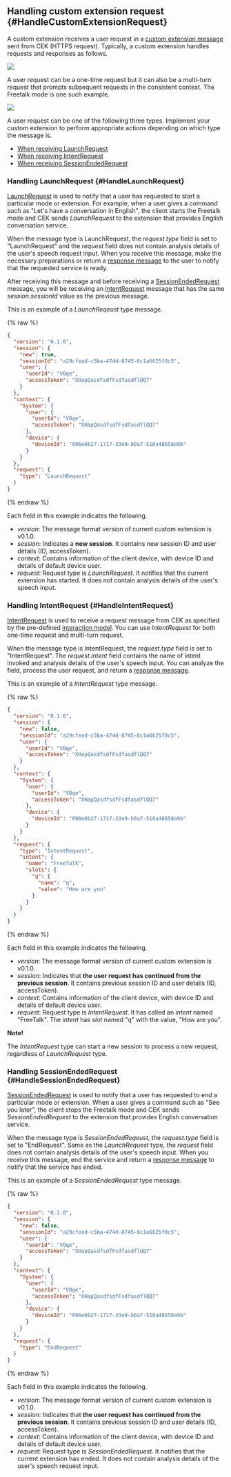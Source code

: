 ## Handling custom extension request {#HandleCustomExtensionRequest}
A custom extension receives a user request in a [custom extension message](/CEK/References/Custom_Extension_Message_Format.md) sent from CEK (HTTPS request). Typically, a custom extension handles requests and responses as follows.

![](/CEK/Resources/Images/CEK_Custom_Extension_Sequence_Diagram.png)

A user request can be a one-time request but it can also be a multi-turn request that prompts subsequent requests in the consistent context. The Freetalk mode is one such example.

![](/CEK/Resources/Images/CEK_Custom_Extension_Multi-turn_Sequence_Diagram.png)

A user request can be one of the following three types. Implement your custom extension to perform appropriate actions depending on which type the message is.

* [When receiving LaunchRequest](#HandleLaunchRequest)
* [When receiving IntentRequest](#HandleIntentRequest)
* [When receiving SessionEndedRequest](#HandleSessionEndedRequest)

### Handling LaunchRequest {#HandleLaunchRequest}
 [LaunchRequest](/CEK/References/Custom_Extension_Message_Format.md#LaunchRequest) is used to notify that a user has requested to start a particular mode or extension. For example, when a user gives a command such as "Let's have a conversation in English", the client starts the Freetalk mode and CEK sends *LaunchRequest* to the extension that provides English conversation service.

When the message type is LaunchRequest, the *request.type* field is set to "LaunchRequest" and the *request* field does not contain analysis details of the user's speech request input. When you receive this message, make the necessary preparations or return a [response message](#ReturnCustomExtensionResponse) to the user to notify that the requested service is ready.

After receiving this message and before receiving a [SessionEndedRequest](#HandleSessionEndedRequest) message, you will be receiving an [IntentRequest](#HandleIntentRequest) message that has the same *session.sessionId* value as the previous message.

This is an example of a *LaunchReqeust* type message.

{% raw %}
```json
{
  "version": "0.1.0",
  "session": {
    "new": true,
    "sessionId": "a29cfead-c5ba-474d-8745-6c1a6625f0c5",
    "user": {
      "userId": "V0qe",
      "accessToken": "XHapQasdfsdfFsdfasdflQQ7"
    }
  },
  "context": {
    "System": {
      "user": {
        "userId": "V0qe",
        "accessToken": "XHapQasdfsdfFsdfasdflQQ7"
      },
      "device": {
        "deviceId": "096e6b27-1717-33e9-b0a7-510a48658a9b"
      }
    }
  },
  "request": {
    "type": "LaunchRequest"
  }
}
```
{% endraw %}

Each field in this example indicates the following.

* *version*: The message format version of current custom extension is v0.1.0.
* *session*: Indicates a **new session**. It contains new session ID and user details (ID, accessToken).
* *context*: Contains information of the client device, with device ID and details of default device user.
* *request*: Request type is *LaunchRequest*. It notifies that the current extension has started. It does not contain analysis details of the user's speech input.

### Handling IntentRequest {#HandleIntentRequest}
 [IntentRequest](/CEK/References/Custom_Extension_Message_Format.md#IntentRequest) is used to receive a request message from CEK as specified by the pre-defined [interaction model](#InteractionModel). You can use *IntentRequest* for both one-time request and multi-turn request.

When the message type is IntentRequest, the *request.type* field is set to "IntentRequest". The *request.intent* field contains the name of intent invoked and analysis details of the user's speech input. You can analyze the field, process the user request, and return a [response message](#ReturnCustomExtensionResponse).

This is an example of a *IntentRequest* type message.

{% raw %}
```json
{
  "version": "0.1.0",
  "session": {
    "new": false,
    "sessionId": "a29cfead-c5ba-474d-8745-6c1a6625f0c5",
    "user": {
      "userId": "V0qe",
      "accessToken": "XHapQasdfsdfFsdfasdflQQ7"
    }
  },
  "context": {
    "System": {
      "user": {
        "userId": "V0qe",
        "accessToken": "XHapQasdfsdfFsdfasdflQQ7"
      },
      "device": {
        "deviceId": "096e6b27-1717-33e9-b0a7-510a48658a9b"
      }
    }
  },
  "request": {
    "type": "IntentRequest",
    "intent": {
      "name": "FreeTalk",
      "slots": {
        "q": {
          "name": "q",
          "value": "How are you"
        }
      }
    }
  }
}
```
{% endraw %}

Each field in this example indicates the following.

* *version*: The message format version of current custom extension is v0.1.0.
* *session*: Indicates that **the user request has continued from the previous session**. It contains previous session ID and user details (ID, accessToken).
* *context*: Contains information of the client device, with device ID and details of default device user.
* *request*: Request type is *IntentRequest*. It has called an *intent* named "FreeTalk". The *intent* has *slot* named "q" with the value, "How are you".

<div class="note">
  
<p><strong>Note!</strong></p>  <p>The <em>IntentRequest</em> type can start a new session to process a new request, regardless of <em>LaunchRequest</em> type.</p>
</div>

### Handling SessionEndedRequest {#HandleSessionEndedRequest}

[SessionEndedRequest](/CEK/References/Custom_Extension_Message_Format.md#SessionEndedRequest) is used to notify that a user has requested to end a particular mode or extension. When a user gives a command such as "See you later", the client stops the Freetalk mode and CEK sends *SessionEndedRequest* to the extension that provides English conversation service.

When the message type is *SessionEndedReqeust*, the *request.type* field is set to "EndRequest". Same as the *LaunchRequest* type, the *request* field does not contain analysis details of the user's speech input. When you receive this message, end the service and return a [response message](#ReturnCustomExtensionResponse) to notify that the service has ended.

This is an example of a *SessionEndedRequest* type message.


{% raw %}
```json
{
  "version": "0.1.0",
  "session": {
    "new": false,
    "sessionId": "a29cfead-c5ba-474d-8745-6c1a6625f0c5",
    "user": {
      "userId": "V0qe",
      "accessToken": "XHapQasdfsdfFsdfasdflQQ7"
    }
  },
  "context": {
    "System": {
      "user": {
        "userId": "V0qe",
        "accessToken": "XHapQasdfsdfFsdfasdflQQ7"
      },
      "device": {
        "deviceId": "096e6b27-1717-33e9-b0a7-510a48658a9b"
      }
    }
  },
  "request": {
    "type": "EndRequest"
  }
}
```
{% endraw %}

Each field in this example indicates the following.

* *version*: The message format version of current custom extension is v0.1.0.
* *session*: Indicates that **the user request has continued from the previous session**. It contains previous session ID and user details (ID, accessToken).
* *context*: Contains information of the client device, with device ID and details of default device user.
* *request*: Request type is *SessionEndedRequest*. It notifies that the current extension has ended. It does not contain analysis details of the user's speech request input.
